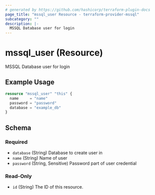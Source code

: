 ```yaml
---
# generated by https://github.com/hashicorp/terraform-plugin-docs
page_title: "mssql_user Resource - terraform-provider-mssql"
subcategory: ""
description: |-
  MSSQL Database user for login
---
```


# mssql_user (Resource)

MSSQL Database user for login

## Example Usage

```terraform
resource "mssql_user" "this" {
  name     = "name"
  password = "password"
  database = "example_db"
}
```

<!-- schema generated by tfplugindocs -->
## Schema

### Required

- `database` (String) Database to create user in
- `name` (String) Name of user
- `password` (String, Sensitive) Password part of user credential

### Read-Only

- `id` (String) The ID of this resource.


